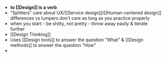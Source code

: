- __to [[Design]] is a verb__
- "Splitters" care about UX/[[Service design]]/[[Human-centered design]] differences vs lumpers don't care as long as you practice properly
- when you start - be shitty, not pretty - throw away easily & iterate further
- [[Design Thinking]]
- Uses [[Design tools]] to answer the question "What" & [[Design methods]] to answer the question "How"
- 